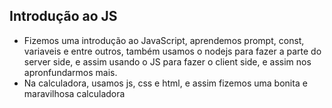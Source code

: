 ## Introdução ao JS

- Fizemos uma introdução ao JavaScript, aprendemos prompt, const, variaveis e entre outros, também usamos o nodejs para fazer a parte do server side, e assim usando o JS para fazer o client side, e assim nos apronfundarmos mais.
- Na calculadora, usamos js, css e html, e assim fizemos uma bonita e maravilhosa calculadora
